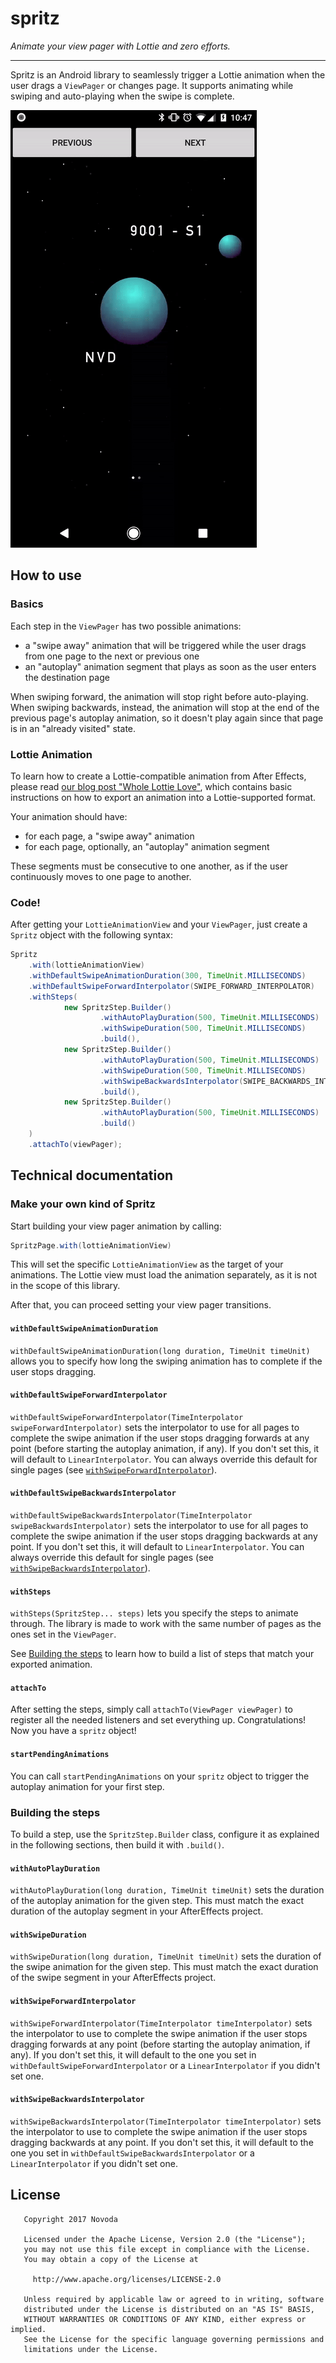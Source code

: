 # spritz

_Animate your view pager with Lottie and zero efforts._

--------

Spritz is an Android library to seamlessly trigger a Lottie animation when the user drags a `ViewPager` or changes page. It supports animating 
while swiping and auto-playing when the swipe is complete.

![A taste of spritz](images/a-taste-of-spritz.gif)

## How to use

### Basics

Each step in the `ViewPager` has two possible animations:

- a "swipe away" animation that will be triggered while the user drags from one page to the next or previous one
- an "autoplay" animation segment that plays as soon as the user enters the destination page

When swiping forward, the animation will stop right before auto-playing. When swiping backwards, instead, the animation will stop at the end of the
previous page's autoplay animation, so it doesn't play again since that page is in an "already visited" state.

### Lottie Animation

To learn how to create a Lottie-compatible animation from After Effects, please read 
[our blog post "Whole Lottie Love"](https://www.novoda.com/blog/whole-lottie-love/), which contains basic instructions on how to export an animation
into a Lottie-supported format.

Your animation should have:

- for each page, a "swipe away" animation
- for each page, optionally, an "autoplay" animation segment

These segments must be consecutive to one another, as if the user continuously moves to one page to another.

### Code!

After getting your `LottieAnimationView` and your `ViewPager`, just create a `Spritz` object with the following syntax:

```java
Spritz
    .with(lottieAnimationView)
    .withDefaultSwipeAnimationDuration(300, TimeUnit.MILLISECONDS)
    .withDefaultSwipeForwardInterpolator(SWIPE_FORWARD_INTERPOLATOR)
    .withSteps(
            new SpritzStep.Builder()
                    .withAutoPlayDuration(500, TimeUnit.MILLISECONDS)
                    .withSwipeDuration(500, TimeUnit.MILLISECONDS)
                    .build(),
            new SpritzStep.Builder()
                    .withAutoPlayDuration(500, TimeUnit.MILLISECONDS)
                    .withSwipeDuration(500, TimeUnit.MILLISECONDS)
                    .withSwipeBackwardsInterpolator(SWIPE_BACKWARDS_INTERPOLATOR)
                    .build(),
            new SpritzStep.Builder()
                    .withAutoPlayDuration(500, TimeUnit.MILLISECONDS)
                    .build()
    )
    .attachTo(viewPager);
```

## Technical documentation

### Make your own kind of Spritz

Start building your view pager animation by calling:

```java
SpritzPage.with(lottieAnimationView)
```

This will set the specific `LottieAnimationView` as the target of your animations. The Lottie view must load the animation separately, as it is not 
in the scope of this library.

After that, you can proceed setting your view pager transitions.

#### `withDefaultSwipeAnimationDuration`

`withDefaultSwipeAnimationDuration(long duration, TimeUnit timeUnit)` allows you to specify how long the swiping animation has to complete if the user 
stops dragging.

#### `withDefaultSwipeForwardInterpolator`

`withDefaultSwipeForwardInterpolator(TimeInterpolator swipeForwardInterpolator)` sets the interpolator to use for all pages to complete the swipe 
animation if the user stops dragging forwards at any point (before starting the autoplay animation, if any). If you don't set this, it will default to
`LinearInterpolator`. You can always override this default for single pages (see [`withSwipeForwardInterpolator`](#withswipeforwardinterpolator)).

#### `withDefaultSwipeBackwardsInterpolator`

`withDefaultSwipeBackwardsInterpolator(TimeInterpolator swipeBackwardsInterpolator)` sets the interpolator to use for all pages to complete the swipe 
animation if the user stops  dragging backwards at any point. If you don't set this, it will default to `LinearInterpolator`. You can always override 
this default for single pages (see [`withSwipeBackwardsInterpolator`](#withswipebackwardsinterpolator)).

#### `withSteps`

`withSteps(SpritzStep... steps)` lets you specify the steps to animate through. The library is made to work with the same number of pages as the ones 
set in the `ViewPager`.

See [Building the steps](#building-the-steps) to learn how to build a list of steps that match your exported animation.

#### `attachTo`

After setting the steps, simply call `attachTo(ViewPager viewPager)` to register all the needed listeners and set everything up. Congratulations! Now
you have a `spritz` object!

#### `startPendingAnimations`

You can call `startPendingAnimations` on your `spritz` object to trigger the autoplay animation for your first step.

### Building the steps

To build a step, use the `SpritzStep.Builder` class, configure it as explained in the following sections, then build it with `.build()`.

#### `withAutoPlayDuration`

`withAutoPlayDuration(long duration, TimeUnit timeUnit)` sets the duration of the autoplay animation for the given step. This must match the exact 
duration of the autoplay segment in your AfterEffects project.

#### `withSwipeDuration`

`withSwipeDuration(long duration, TimeUnit timeUnit)` sets the duration of the swipe animation for the given step. This must match the exact 
duration of the swipe segment in your AfterEffects project.

#### `withSwipeForwardInterpolator`

`withSwipeForwardInterpolator(TimeInterpolator timeInterpolator)` sets the interpolator to use to complete the swipe animation if the user stops 
dragging forwards at any point (before starting the autoplay animation, if any). If you don't set this, it will default to the one you set in 
`withDefaultSwipeForwardInterpolator` or a `LinearInterpolator` if you didn't set one.

#### `withSwipeBackwardsInterpolator`

`withSwipeBackwardsInterpolator(TimeInterpolator timeInterpolator)` sets the interpolator to use to complete the swipe animation if the user stops 
dragging backwards at any point. If you don't set this, it will default to the one you set in `withDefaultSwipeBackwardsInterpolator` or a 
`LinearInterpolator` if you didn't set one.

## License

```
   Copyright 2017 Novoda

   Licensed under the Apache License, Version 2.0 (the "License");
   you may not use this file except in compliance with the License.
   You may obtain a copy of the License at

     http://www.apache.org/licenses/LICENSE-2.0

   Unless required by applicable law or agreed to in writing, software
   distributed under the License is distributed on an "AS IS" BASIS,
   WITHOUT WARRANTIES OR CONDITIONS OF ANY KIND, either express or implied.
   See the License for the specific language governing permissions and
   limitations under the License.
```
